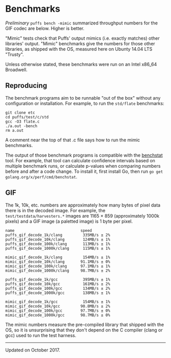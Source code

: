 # Benchmarks

*Preliminary* `puffs bench -mimic` summarized throughput numbers for the GIF
codec are below. Higher is better.

"Mimic" tests check that Puffs' output mimics (i.e. exactly matches) other
libraries' output. "Mimic" benchmarks give the numbers for those other
libraries, as shipped with the OS, measured here on Ubunty 14.04 LTS "Trusty".

Unless otherwise stated, these benchmarks were run on an Intel x86_64
Broadwell.


## Reproducing

The benchmark programs aim to be runnable "out of the box" without any
configuration or installation. For example, to run the `std/flate` benchmarks:

    git clone etc
    cd puffs/test/c/std
    gcc -O3 flate.c
    ./a.out -bench
    rm a.out

A comment near the top of that .c file says how to run the mimic benchmarks.

The output of those benchmark programs is compatible with the
[benchstat](https://godoc.org/golang.org/x/perf/cmd/benchstat) tool. For
example, that tool can calculate confidence intervals based on multiple
benchmark runs, or calculate p-values when comparing numbers before and after a
code change. To install it, first install Go, then run `go get
golang.org/x/perf/cmd/benchstat`.


## GIF

The 1k, 10k, etc. numbers are approximately how many bytes of pixel data there
is in the decoded image. For example, the `test/testdata/harvesters.*` images
are 1165 × 859 (approximately 1000k pixels) and a GIF image (a paletted image)
is 1 byte per pixel.

    name                             speed
    puffs_gif_decode_1k/clang         335MB/s ± 2%
    puffs_gif_decode_10k/clang        124MB/s ± 1%
    puffs_gif_decode_100k/clang       113MB/s ± 1%
    puffs_gif_decode_1000k/clang      115MB/s ± 1%

    mimic_gif_decode_1k/clang         154MB/s ± 1%
    mimic_gif_decode_10k/clang       91.1MB/s ± 0%
    mimic_gif_decode_100k/clang      97.1MB/s ± 1%
    mimic_gif_decode_1000k/clang     98.7MB/s ± 2%

    puffs_gif_decode_1k/gcc           395MB/s ± 1%
    puffs_gif_decode_10k/gcc          161MB/s ± 2%
    puffs_gif_decode_100k/gcc         134MB/s ± 2%
    puffs_gif_decode_1000k/gcc        138MB/s ± 1%

    mimic_gif_decode_1k/gcc           154MB/s ± 1%
    mimic_gif_decode_10k/gcc         90.8MB/s ± 2%
    mimic_gif_decode_100k/gcc        97.7MB/s ± 0%
    mimic_gif_decode_1000k/gcc       98.7MB/s ± 0%

The mimic numbers measure the pre-compiled library that shipped with the OS, so
it is unsurprising that they don't depend on the C compiler (clang or gcc) used
to run the test harness.


---

Updated on October 2017.
